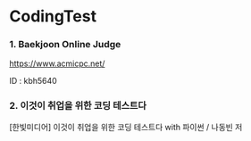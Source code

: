 # CodingTest

### 1. Baekjoon Online Judge 
<https://www.acmicpc.net/>

ID : kbh5640

### 2. 이것이 취업을 위한 코딩 테스트다
[한빛미디어] 이것이 취업을 위한 코딩 테스트다 with 파이썬 / 나동빈 저
